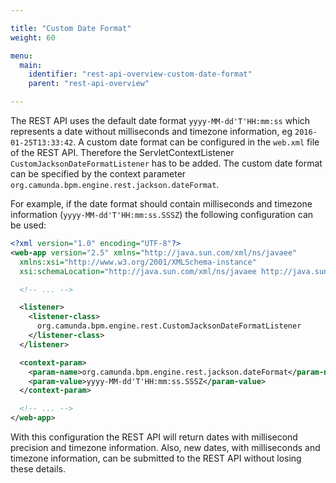 ```yaml
---

title: "Custom Date Format"
weight: 60

menu:
  main:
    identifier: "rest-api-overview-custom-date-format"
    parent: "rest-api-overview"

---
```


The REST API uses the default date format `yyyy-MM-dd'T'HH:mm:ss` which
represents a date without milliseconds and timezone information, eg
`2016-01-25T13:33:42`. A custom date format can be configured in the `web.xml`
file of the REST API. Therefore the ServletContextListener
`CustomJacksonDateFormatListener` has to be added. The custom date format
can be specified by the context parameter
`org.camunda.bpm.engine.rest.jackson.dateFormat`.

For example,  if the date format should contain milliseconds and timezone
information (`yyyy-MM-dd'T'HH:mm:ss.SSSZ`) the following configuration can be
used:

```xml
<?xml version="1.0" encoding="UTF-8"?>
<web-app version="2.5" xmlns="http://java.sun.com/xml/ns/javaee"
  xmlns:xsi="http://www.w3.org/2001/XMLSchema-instance"
  xsi:schemaLocation="http://java.sun.com/xml/ns/javaee http://java.sun.com/xml/ns/javaee/web-app_2_5.xsd">

  <!-- ... -->

  <listener>
    <listener-class>
      org.camunda.bpm.engine.rest.CustomJacksonDateFormatListener
    </listener-class>
  </listener>

  <context-param>
    <param-name>org.camunda.bpm.engine.rest.jackson.dateFormat</param-name>
    <param-value>yyyy-MM-dd'T'HH:mm:ss.SSSZ</param-value>
  </context-param>

  <!-- ... -->
</web-app>
```

With this configuration the REST API will return dates with millisecond
precision and timezone information. Also, new dates, with milliseconds and timezone information, 
can be submitted to the REST API without losing these details.
